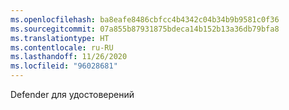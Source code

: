 ```yaml
---
ms.openlocfilehash: ba8eafe8486cbfcc4b4342c04b34b9b9581c0f36
ms.sourcegitcommit: 07a855b87931875bdeca14b152b13a36db79bfa8
ms.translationtype: HT
ms.contentlocale: ru-RU
ms.lasthandoff: 11/26/2020
ms.locfileid: "96028681"
---
```

Defender для удостоверений
